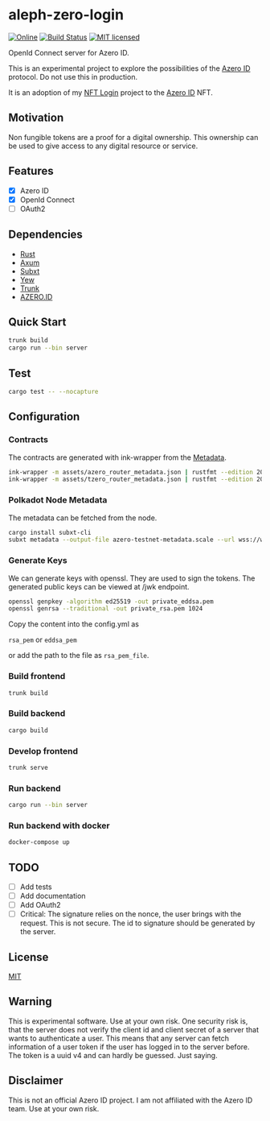# aleph-zero-login

[![Online](https://img.shields.io/badge/online-azero.id-blue)](https://azero.web3-login.net/)
[![Build Status](https://github.com/web3-login/aleph-zero-login/actions/workflows/rust.yml/badge.svg)](https://github.com/web3-login/aleph-zero-login/actions/workflows/rust.yml)
[![MIT licensed](https://img.shields.io/badge/license-MIT-blue.svg)](./LICENSE)

OpenId Connect server for Azero ID.

This is an experimental project to explore the possibilities of the [Azero ID](https://azero.id/) protocol. Do not use this in production.

It is an adoption of my [NFT Login](https://github.com/nft-login/nft-login) project to the [Azero ID](https://azero.id/) NFT.

## Motivation

Non fungible tokens are a proof for a digital ownership. This ownership can be used to give access to any digital resource or service.

## Features

- [x] Azero ID
- [x] OpenId Connect
- [ ] OAuth2

## Dependencies

- [Rust](https://www.rust-lang.org/tools/install)
- [Axum](https://crates.io/crates/axum)
- [Subxt](https://crates.io/crates/subxt)
- [Yew](https://yew.rs/)
- [Trunk](https://trunkrs.dev/)
- [AZERO.ID](https://azero.id/)

## Quick Start

```sh
trunk build
cargo run --bin server
```

## Test

```sh
cargo test -- --nocapture
```

## Configuration

### Contracts

The contracts are generated with ink-wrapper from the [Metadata](https://docs.azero.id/developers/deployments).

```sh
ink-wrapper -m assets/azero_router_metadata.json | rustfmt --edition 2021 > src/azero/router_contract.rs
ink-wrapper -m assets/tzero_router_metadata.json | rustfmt --edition 2021 > src/tzero/router_contract.rs
```

### Polkadot Node Metadata

The metadata can be fetched from the node.

```sh
cargo install subxt-cli
subxt metadata --output-file azero-testnet-metadata.scale --url wss://ws.test.azero.dev:443
```

### Generate Keys

We can generate keys with openssl.
They are used to sign the tokens.
The generated public keys can be viewed at /jwk endpoint.

```sh
openssl genpkey -algorithm ed25519 -out private_eddsa.pem
openssl genrsa --traditional -out private_rsa.pem 1024
```

Copy the content into the config.yml as 

`rsa_pem` or `eddsa_pem`

or add the path to the file as `rsa_pem_file`.

### Build frontend

```sh
trunk build
```

### Build backend

```sh
cargo build
```

### Develop frontend

```sh
trunk serve
```

### Run backend

```sh
cargo run --bin server
```

### Run backend with docker

```sh
docker-compose up
```

## TODO

- [ ] Add tests
- [ ] Add documentation
- [ ] Add OAuth2
- [ ] Critical: The signature relies on the nonce, the user brings with the request. This is not secure. The id to signature should be generated by the server.

## License

[MIT](LICENSE)

## Warning

This is experimental software. Use at your own risk.
One security risk is, that the server does not verify the client id and client secret of a server that wants to authenticate a user.
This means that any server can fetch information of a user token if the user has logged in to the server before.
The token is a uuid v4 and can hardly be guessed. Just saying.

## Disclaimer

This is not an official Azero ID project. I am not affiliated with the Azero ID team. Use at your own risk.
